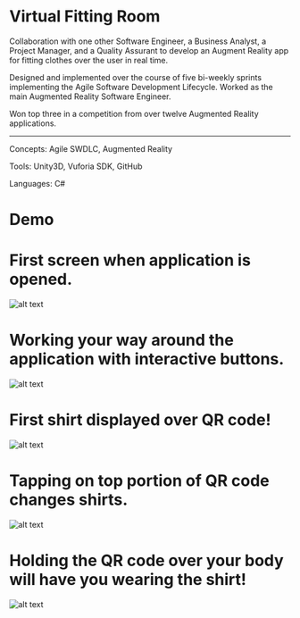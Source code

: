 # Virtual Fitting Room

Collaboration with one other Software Engineer, a Business Analyst, a Project Manager, and a Quality Assurant to develop an Augment Reality app for fitting clothes over the user in real time.  
  
Designed and implemented over the course of five bi-weekly sprints implementing the Agile Software Development Lifecycle. Worked as the main Augmented Reality Software Engineer.  
 
Won top three in a competition from over twelve Augmented Reality applications.
  
-----------------------------------------------------------------------------------------------  

Concepts: Agile SWDLC, Augmented Reality

Tools: Unity3D, Vuforia SDK, GitHub

Languages: C#

# Demo
# First screen when application is opened.
![alt text](https://i.imgur.com/m5NU1mA.png)

# Working your way around the application with interactive buttons.
![alt text](https://i.imgur.com/XKBtOXk.jpg)

# First shirt displayed over QR code!
![alt text](https://i.imgur.com/AgJIKke.png)

# Tapping on top portion of QR code changes shirts.
![alt text](https://i.imgur.com/GPPBWAq.png)

# Holding the QR code over your body will have you wearing the shirt!
![alt text](https://i.imgur.com/pZG0y8z.png)
